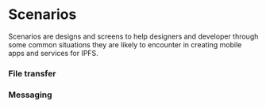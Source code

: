 # Scenarios

Scenarios are designs and screens to help designers and developer through some common situations they are likely to encounter in creating mobile apps and services for IPFS.

### File transfer

### Messaging

